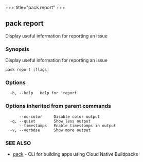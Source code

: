 +++
title="pack report"
+++
## pack report

Display useful information for reporting an issue

### Synopsis

Display useful information for reporting an issue

```
pack report [flags]
```

### Options

```
  -h, --help   Help for 'report'
```

### Options inherited from parent commands

```
      --no-color     Disable color output
  -q, --quiet        Show less output
      --timestamps   Enable timestamps in output
  -v, --verbose      Show more output
```

### SEE ALSO

* [pack](/docs/reference/pack/pack/)	 - CLI for building apps using Cloud Native Buildpacks

